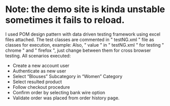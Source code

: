 # Note: the demo site is kinda unstable sometimes it fails to reload.
I used POM design pattern with data driven testing framework using excel files attached.
The test classes are commented in " testNG.xml " file as classes for execution, example: <!-- <class name="webpagestest.AuthNewUserTest"/> -->
Also, " value " in " testNG.xml " for testing " chrome " and " firefox ", just change between them for cross browser testing.
All scenarios executed:
- Create a new account user
- Authenticate as new user
- Select “Blouses” Subcategory in “Women” Category
- Select resulted product
- Follow checkout procedure
- Confirm order by selecting bank wire option
- Validate order was placed from order history page.
